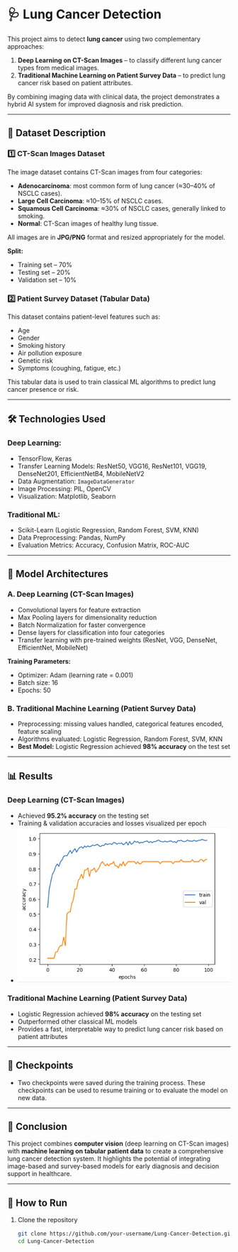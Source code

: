 # 🩺 Lung Cancer Detection

This project aims to detect **lung cancer** using two complementary approaches:  

1. **Deep Learning on CT-Scan Images** – to classify different lung cancer types from medical images.  
2. **Traditional Machine Learning on Patient Survey Data** – to predict lung cancer risk based on patient attributes.  

By combining imaging data with clinical data, the project demonstrates a hybrid AI system for improved diagnosis and risk prediction.

---

## 📂 Dataset Description

### 1️⃣ CT-Scan Images Dataset  

The image dataset contains CT-Scan images from four categories:

- **Adenocarcinoma**: most common form of lung cancer (≈30–40% of NSCLC cases).  
- **Large Cell Carcinoma**: ≈10–15% of NSCLC cases.  
- **Squamous Cell Carcinoma**: ≈30% of NSCLC cases, generally linked to smoking.  
- **Normal**: CT-Scan images of healthy lung tissue.  

All images are in **JPG/PNG** format and resized appropriately for the model.

**Split:**  
- Training set – 70%  
- Testing set – 20%  
- Validation set – 10%  

### 2️⃣ Patient Survey Dataset (Tabular Data)  

This dataset contains patient-level features such as:  
- Age  
- Gender  
- Smoking history  
- Air pollution exposure  
- Genetic risk  
- Symptoms (coughing, fatigue, etc.)  

This tabular data is used to train classical ML algorithms to predict lung cancer presence or risk.

---

## 🛠️ Technologies Used

### Deep Learning:
- TensorFlow, Keras  
- Transfer Learning Models: ResNet50, VGG16, ResNet101, VGG19, DenseNet201, EfficientNetB4, MobileNetV2  
- Data Augmentation: `ImageDataGenerator`  
- Image Processing: PIL, OpenCV  
- Visualization: Matplotlib, Seaborn  

### Traditional ML:
- Scikit-Learn (Logistic Regression, Random Forest, SVM, KNN)  
- Data Preprocessing: Pandas, NumPy  
- Evaluation Metrics: Accuracy, Confusion Matrix, ROC-AUC  

---

## 🧠 Model Architectures

### A. Deep Learning (CT-Scan Images)
- Convolutional layers for feature extraction  
- Max Pooling layers for dimensionality reduction  
- Batch Normalization for faster convergence  
- Dense layers for classification into four categories  
- Transfer learning with pre-trained weights (ResNet, VGG, DenseNet, EfficientNet, MobileNet)

**Training Parameters:**  
- Optimizer: Adam (learning rate = 0.001)  
- Batch size: 16  
- Epochs: 50  

### B. Traditional Machine Learning (Patient Survey Data)
- Preprocessing: missing values handled, categorical features encoded, feature scaling  
- Algorithms evaluated: Logistic Regression, Random Forest, SVM, KNN  
- **Best Model:** Logistic Regression achieved **98% accuracy** on the test set  

---

## 📊 Results

### Deep Learning (CT-Scan Images)
- Achieved **95.2% accuracy** on the testing set  
- Training & validation accuracies and losses visualized per epoch
- ![Accuracy and Loss](https://raw.githubusercontent.com/BarriBarri20/Lung-cancer-detection-model-training/main/accuracy_epochs.png)

### Traditional Machine Learning (Patient Survey Data)
- Logistic Regression achieved **98% accuracy** on the testing set  
- Outperformed other classical ML models  
- Provides a fast, interpretable way to predict lung cancer risk based on patient attributes  

---

## 📝 Checkpoints
- Two checkpoints were saved during the training process. These checkpoints can be used to resume training or to evaluate the model on new data.

---

## 🌟 Conclusion
This project combines **computer vision** (deep learning on CT-Scan images) with **machine learning on tabular patient data** to create a comprehensive lung cancer detection system. It highlights the potential of integrating image-based and survey-based models for early diagnosis and decision support in healthcare.

---

## 🚀 How to Run

1. Clone the repository  
   ```bash
   git clone https://github.com/your-username/Lung-Cancer-Detection.git
   cd Lung-Cancer-Detection



